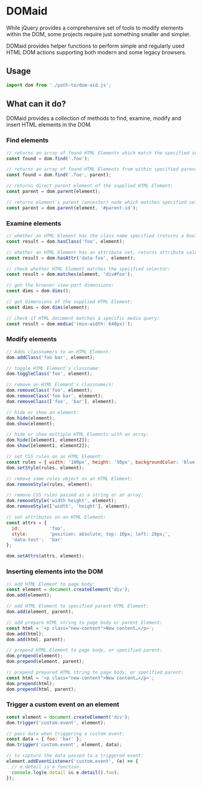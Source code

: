 # DOMaid

While jQuery provides a comprehensive set of tools to modify elements within the DOM, some projects require just something smaller and simpler.

DOMaid provides helper functions to perform simple and regularly used HTML DOM actions supporting both modern and some legacy browsers.

## Usage

```javascript
import dom from './path-to/dom-aid.js';
```

## What can it do?

DOMaid provides a collection of methods to find, examine, modify and insert HTML elements in the DOM.

### Find elements

```javascript
// returns an array of found HTML Elements which match the specified selector:
const found = dom.find('.foo');

// returns an array of found HTML Elements from within specified parent HTML Element:
const found = dom.find('.foo', parent);

// returns direct parent element of the supplied HTML Element:
const parent = dom.parent(element);

// returns element's parent (ancestor) node which matches specified selector:
const parent = dom.parent(element, '#parent-id');
```

### Examine elements

```javascript
// whether an HTML Element has the class name specified (returns a boolean):
const result = dom.hasClass('foo', element);

// whether an HTML Element has an attribute set, returns attribute value or false:
const result = dom.hasAttr('data-foo', element);

// check whether HTML Element matches the specified selector:
const result = dom.matches(element, 'div#foo');

// get the browser view-port dimensions:
const dims = dom.dims();

// get dimensions of the supplied HTML Element:
const dims = dom.dims(element);

// check if HTML document matches a specific media query:
const result = dom.media('(min-width: 640px)');
```

### Modify elements

```javascript
// Adds classname/s to an HTML Element:
dom.addClass('foo bar', element);

// toggle HTML Element's classname:
dom.toggleClass('foo', element);

// remove an HTML Element's classname/s:
dom.removeClass('foo', element);
dom.removeClass('foo bar', element);
dom.removeClass(['foo', 'bar'], element);

// hide or show an element:
dom.hide(element);
dom.show(element);

// hide or show multiple HTML Elements with an array:
dom.hide([element1, element2]);
dom.show([element1, element2]);

// set CSS rules on an HTML Element:
const rules = { width: '100px', height: '50px', backgroundColor: 'blue' };
dom.setStyle(rules, element);

// remove same rules object on an HTML Element:
dom.removeStyle(rules, element);

// remove CSS rules passed as a string or an array:
dom.removeStyle('width height', element);
dom.removeStyle(['width', 'height'], element);

// set attributes on an HTML Element:
const attrs = {
  id:           'foo',
  style:        'position: absolute; top: 10px; left: 20px;',
  'data-test':  'bar'
};

dom.setAttrs(attrs, element);
```

### Inserting elements into the DOM

```javascript
// add HTML Element to page body:
const element = document.createElement('div');
dom.add(element);

// add HTML Element to specified parent HTML Element:
dom.add(element, parent);

// add prepare HTML string to page body or parent Element:
const html = '<p class="new-content">New content…</p>';
dom.add(html);
dom.add(html, parent);

// prepend HTML Element to page body, or specified parent:
dom.prepend(element);
dom.prepend(element, parent);

// prepend prepared HTML string to page body, or specified parent:
const html = '<p class="new-content">New content…</p>';
dom.prepend(html);
dom.prepend(html, parent);
```

### Trigger a custom event on an element

```javascript
const element = document.createElement('div');
dom.trigger('custom.event', element);

// pass data when triggering a custom event:
const data = { foo: 'bar' };
dom.trigger('custom.event', element, data);

// to capture the data passed to a triggered event:
element.addEventListener('custom.event', (e) => {
  // e.detail is a function.
  console.log(e.detail && e.detail().foo);
});
